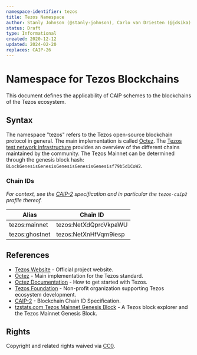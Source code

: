 ```yaml
---
namespace-identifier: tezos
title: Tezos Namespace
author: Stanly Johnson (@stanly-johnson), Carlo van Driesten (@jdsika)
status: Draft
type: Informational
created: 2020-12-12
updated: 2024-02-20
replaces: CAIP-26
---
```


# Namespace for Tezos Blockchains

This document defines the applicability of CAIP schemes to the blockchains of
the Tezos ecosystem.

## Syntax

The namespace "tezos" refers to the Tezos open-source blockchain protocol in general. The main implementation is called [Octez][]. The [Tezos test network infrastructure][] provides an overview of the different chains maintained by the community. The Tezos Mainnet can be determined through the genesis block hash: `BLockGenesisGenesisGenesisGenesisGenesisf79b5d1CoW2`.

### Chain IDs

_For context, see the [CAIP-2][] specification and in particular the `tezos-caip2` profile thereof._

| Alias          | Chain ID                         |
| -------------- | -------------------------------- |
| tezos:mainnet  | tezos:NetXdQprcVkpaWU            |
| tezos:ghostnet | tezos:NetXnHfVqm9iesp            |

## References

- [Tezos Website][] - Official project website.
- [Octez][] - Main implementation for the Tezos standard.
- [Octez Documentation][] - How to get started with Tezos.
- [Tezos Foundation][] - Non-profit organization supporting Tezos ecosystem development.
- [CAIP-2][] - Blockchain Chain ID Specification.
- [tzstats.com Tezos Mainnet Genesis Block][] - A Tezos block explorer and the Tezos Mainnet Genesis Block.

[Tezos Website]: https://tezos.com/
[Octez]: https://research-development.nomadic-labs.com/announcing-octez.html
[Octez Documentation]: https://tezos.gitlab.io/
[Tezos Foundation]: https://tezos.foundation/
[Tezos test network infrastructure]: https://teztnets.com/
[CAIP-2]: https://chainagnostic.org/CAIPs/caip-2
[tzstats.com Tezos Mainnet Genesis Block]: https://tzstats.com/0

## Rights

Copyright and related rights waived via [CC0](https://creativecommons.org/publicdomain/zero/1.0/).
